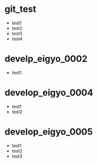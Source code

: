 # git_test

- test1
- test2
- test3
- test4

# develp_eigyo_0002

- test1

# develop_eigyo_0004

- test1
- test2

# develop_eigyo_0005

- test1
- test2
- test3
